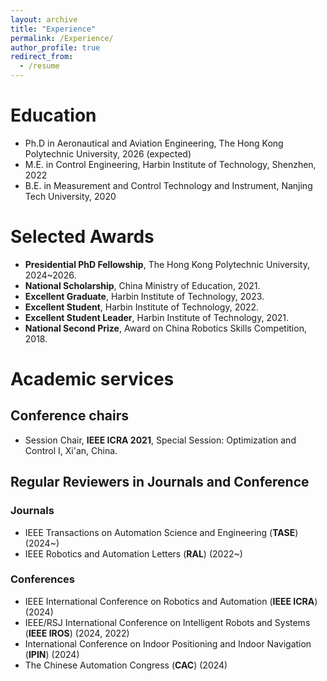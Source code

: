 ```yaml
---
layout: archive
title: "Experience"
permalink: /Experience/
author_profile: true
redirect_from:
  - /resume
---
```


# Education
* Ph.D in Aeronautical and Aviation Engineering, The Hong Kong Polytechnic University, 2026 (expected)
* M.E. in Control Engineering, Harbin Institute of Technology, Shenzhen, 2022
* B.E. in Measurement and Control Technology and Instrument, Nanjing Tech University, 2020

# Selected Awards
* **Presidential PhD Fellowship**, The Hong Kong Polytechnic University, 2024~2026.
* **National Scholarship**, China Ministry of Education, 2021.
* **Excellent Graduate**, Harbin Institute of Technology, 2023.
* **Excellent Student**, Harbin Institute of Technology, 2022.
* **Excellent Student Leader**, Harbin Institute of Technology, 2021.
* **National Second Prize**, Award on China Robotics Skills Competition, 2018.
  
# Academic services
## Conference chairs
* Session Chair, **IEEE ICRA 2021**, Special Session: Optimization and Control I, Xi'an, China.

## Regular Reviewers in Journals and Conference
### Journals
* IEEE Transactions on Automation Science and Engineering (**TASE**) (2024~)
* IEEE Robotics and Automation Letters (**RAL**) (2022~)

### Conferences
* IEEE International Conference on Robotics and Automation (**IEEE ICRA**) (2024)
* IEEE/RSJ International Conference on Intelligent Robots and Systems (**IEEE IROS**) (2024, 2022)
* International Conference on Indoor Positioning and Indoor Navigation (**IPIN**) (2024)
* The Chinese Automation Congress (**CAC**) (2024)

